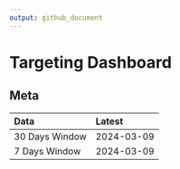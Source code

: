 ```yaml
---
output: github_document
---
```


# Targeting Dashboard



## Meta


|Data           |Latest     |
|:--------------|:----------|
|30 Days Window |2024-03-09 |
|7 Days Window  |2024-03-09 |
